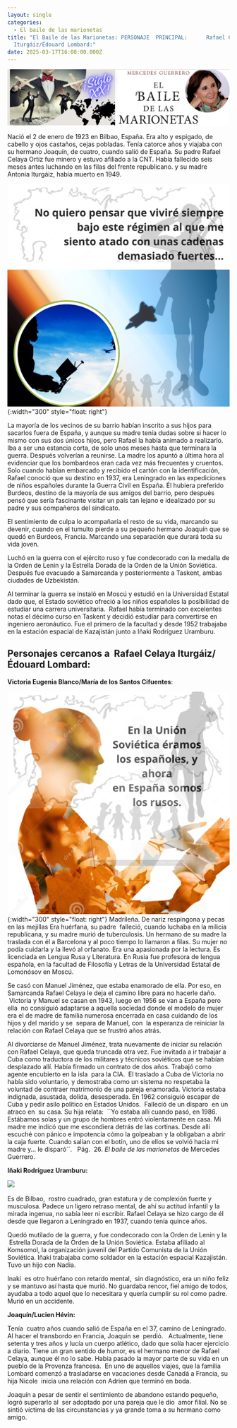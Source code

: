 ```yaml
---
layout: single
categories:
  - El baile de las marionetas
title: "El Baile de las Marionetas: PERSONAJE  PRINCIPAL:      Rafael Celaya
  Iturgáiz/Édouard Lombard:"
date: 2025-03-17T16:08:00.000Z
---
```

![](/assets/img/banner.png "El  baile de las marionetas de   Mercedes  Guerrero ")

Nació el 2 de enero de 1923 en Bilbao, España. Era alto y espigado, de cabello y ojos castaños, cejas pobladas. Tenía catorce años y viajaba con su hermano Joaquín, de cuatro, cuando salió de España. Su padre Rafael Celaya Ortiz fue minero y estuvo afiliado a la CNT. Había fallecido seis meses antes luchando en las filas del frente republicano. y su madre Antonia Iturgáiz, había muerto en 1949.

![](/assets/img/rafael.png){:width="300" style="float: right"} 

La mayoría de los vecinos de su barrio habían inscrito a sus hijos para sacarlos 
fuera de España, y aunque su madre tenía dudas sobre si hacer lo mismo con sus
dos únicos hijos, pero Rafael la había animado a realizarlo. Iba a ser una
estancia corta, de solo unos meses hasta que terminara la guerra. Después
volverían a reunirse. La madre los apuntó a última hora al evidenciar que los
bombardeos eran cada vez más frecuentes y cruentos. Solo cuando habían
embarcado y recibido el cartón con la identificación, Rafael conoció que su destino
en 1937, era Leningrado en las expediciones de niños españoles durante la
Guerra Civil en España. Él hubiera preferido Burdeos, destino de la mayoría de
sus amigos del barrio, pero después pensó que sería fascinante visitar un país
tan lejano e idealizado por su padre y sus compañeros del sindicato.

El sentimiento de culpa lo acompañaría el resto de su vida, marcando su devenir, cuando en el tumulto pierde a su pequeño hermano Joaquín que se quedó en Burdeos, Francia. Marcando una separación que durará toda su vida joven. 

Luchó en la guerra con el ejército ruso y fue condecorado con la medalla de la Orden de Lenin y la Estrella Dorada de la Orden de la Unión Soviética.  Después fue evacuado a Samarcanda y posteriormente a Taskent, ambas ciudades de Uzbekistán.

Al terminar la guerra se instaló en Moscú y estudió en la Universidad Estatal dado que, el Estado soviético ofreció a los niños españoles la posibilidad de estudiar una carrera
universitaria.  Rafael había terminado con excelentes notas el décimo curso en Taskent y decidió estudiar para convertirse en ingeniero aeronáutico. Fue el primero de la facultad y desde 1952 trabajaba en la estación espacial de Kazajistán junto a Iñaki Rodríguez Uramburu.

## **Personajes cercanos a  Rafael Celaya Iturgáiz/Édouard Lombard:**

**Victoria Eugenia Blanco/María de los Santos Cifuentes**:

![](/assets/img/victoria.png){:width="300" style="float: right"} 
Madrileña. De nariz respingona y pecas en las mejillas Era huérfana, su padre  falleció, cuando luchaba en la milicia republicana, y su madre murió de tuberculosis. Un hermano de su madre la traslada con él a Barcelona y al poco tiempo lo llamaron a filas. Su mujer no podía cuidarla y la llevó al orfanato. Era una apasionada por la lectura. Es  licenciada en Lengua Rusa y Literatura. En Rusia fue profesora de lengua española, en la facultad de Filosofía y Letras de la Universidad Estatal de Lomonósov en Moscú.

Se casó con Manuel Jiménez, que estaba enamorado de ella. Por eso, en Samarcanda Rafael Celaya le deja el camino libre para no hacerle daño.  Victoria y Manuel se casan en 1943, luego en 1956 se van a España pero ella  no consiguió adaptarse a aquella sociedad donde el modelo de mujer era el de madre de familia numerosa encerrada en casa cuidando de los hijos y del marido y se  separa de Manuel, con  la esperanza de reiniciar la relación con Rafael Celaya que se frustró años atrás.

Al divorciarse de Manuel Jiménez, trata nuevamente de iniciar su relación con Rafael Celaya, que queda truncada otra vez. Fue invitada a ir trabajar a Cuba como traductora de los militares y técnicos soviéticos que se habían desplazado allí. Había firmado un
contrato de dos años. Trabajó como agente encubierto en la isla  para la CIA.  El traslado a Cuba de Victoria no había sido voluntario, y demostraba como un sistema no respetaba la voluntad de contraer matrimonio de una pareja enamorada. Victoria estaba
indignada, asustada, dolida, desesperada. En 1962 consiguió escapar de Cuba y
pedir asilo político en Estados Unidos.  Falleció de un disparo  en un
atraco en  su casa. Su hija relata:  ´´Yo estaba allí cuando pasó, en 1986. Estábamos solas
y un grupo de hombres entró violentamente en casa. Mi madre me indicó que me
escondiera detrás de las cortinas. Desde allí escuché con pánico e impotencia
cómo la golpeaban y la obligaban a abrir la caja fuerte. Cuando salían con el
botín, uno de ellos se volvió hacia mi madre y… le disparó´´.   Pág.  26.
*El baile de las marionetas* de Mercedes Guerrero.

**Iñaki Rodríguez Uramburu:**  

![](/assets/img/iñaki.png)

Es de Bilbao,  rostro cuadrado, gran estatura y de complexión fuerte y musculosa. Padece un ligero retraso mental, de ahí su actitud infantil y la mirada ingenua, no sabía leer ni escribir. Rafael Celaya se hizo cargo de él desde que llegaron a Leningrado en 1937, cuando tenía quince años. 

Quedó mutilado de la guerra, y fue condecorado con la Orden de Lenin y la  Estrella Dorada de la Orden de la Unión Soviética. Estaba afiliado al Komsomol, la organización juvenil del Partido Comunista de la Unión Soviética. Iñaki trabajaba como soldador en la estación espacial Kazajistán.  Tuvo un hijo con Nadia. 

Inaki  es otro huérfano con retardo mental,  sin diagnóstico, era un niño feliz y se
mantuvo así hasta que murió. No guardaba rencor, fiel amigo de todos, ayudaba a
todo aquel que lo necesitara y quería cumplir su rol como padre.  Murió en un accidente. 

**Joaquín/Lucien Hévin:**      

Tenía  cuatro años cuando salió de España en el 37, camino de Leningrado. Al hacer el
transbordo en Francia, Joaquín se  perdió.   Actualmente, tiene setenta y tres años y
lucía un cuerpo atlético, dado que solía hacer ejercicio a diario. Tiene un
gran sentido de humor, es el hermano menor de Rafael Celaya, aunque él no lo
sabe. Había pasado la mayor parte de su vida en un pueblo de la Provenza
francesa.  En uno de aquellos viajes, que la familia Lombard comenzó a trasladarse en vacaciones desde Canadá a Francia, su hija Nicole  inicia una relación con Adrien que terminó en boda.

Joaquín a pesar de sentir el sentimiento de abandono estando pequeño, logró superarlo al  ser adoptado por una pareja que le dio  amor filial. No se sintió víctima de las circunstancias y ya grande toma a su hermano como amigo.
